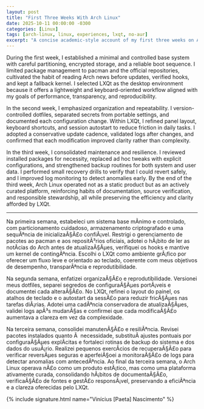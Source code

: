```yaml
---
layout: post
title: "First Three Weeks With Arch Linux"
date: 2025-10-11 00:00:00 -0300
categories: [Linux]
tags: [arch-linux, linux, experiences, lxqt, no-aur]
excerpt: "A concise academic-style account of my first three weeks on Arch Linux: minimal base, disciplined updates from official repos only, and a lightweight LXQt environment focused on reproducibility."
---
```


During the first week, I established a minimal and controlled base system with careful partitioning, encrypted storage, and a reliable boot sequence. I limited package management to pacman and the official repositories, cultivated the habit of reading Arch news before updates, verified hooks, and kept a fallback kernel. I selected LXQt as the desktop environment because it offers a lightweight and keyboard-oriented workflow aligned with my goals of performance, transparency, and reproducibility.

In the second week, I emphasized organization and repeatability. I version-controlled dotfiles, separated secrets from portable settings, and documented each configuration change. Within LXQt, I refined panel layout, keyboard shortcuts, and session autostart to reduce friction in daily tasks. I adopted a conservative update cadence, validated logs after changes, and confirmed that each modification improved clarity rather than complexity.

In the third week, I consolidated maintenance and resilience. I reviewed installed packages for necessity, replaced ad hoc tweaks with explicit configurations, and strengthened backup routines for both system and user data. I performed small recovery drills to verify that I could revert safely, and I improved log monitoring to detect anomalies early. By the end of the third week, Arch Linux operated not as a static product but as an actively curated platform, reinforcing habits of documentation, source verification, and responsible stewardship, all while preserving the efficiency and clarity afforded by LXQt.

---

Na primeira semana, estabeleci um sistema base mÃ­nimo e controlado, com particionamento cuidadoso, armazenamento criptografado e uma sequÃªncia de inicializaÃ§Ã£o confiÃ¡vel. Restrigi o gerenciamento de pacotes ao pacman e aos repositÃ³rios oficiais, adotei o hÃ¡bito de ler as notÃ­cias do Arch antes de atualizaÃ§Ãµes, verifiquei os hooks e mantive um kernel de contingÃªncia. Escolhi o LXQt como ambiente grÃ¡fico por oferecer um fluxo leve e orientado ao teclado, coerente com meus objetivos de desempenho, transparÃªncia e reprodutibilidade.

Na segunda semana, enfatizei organizaÃ§Ã£o e reprodutibilidade. Versionei meus dotfiles, separei segredos de configuraÃ§Ãµes portÃ¡veis e documentei cada alteraÃ§Ã£o. No LXQt, refinei o layout do painel, os atalhos de teclado e o autostart da sessÃ£o para reduzir fricÃ§Ãµes nas tarefas diÃ¡rias. Adotei uma cadÃªncia conservadora de atualizaÃ§Ãµes, validei logs apÃ³s mudanÃ§as e confirmei que cada modificaÃ§Ã£o aumentava a clareza em vez da complexidade.

Na terceira semana, consolidei manutenÃ§Ã£o e resiliÃªncia. Revisei pacotes instalados quanto Ã  necessidade, substituÃ­ ajustes pontuais por configuraÃ§Ãµes explÃ­citas e fortaleci rotinas de backup do sistema e dos dados do usuÃ¡rio. Realizei pequenos exercÃ­cios de recuperaÃ§Ã£o para verificar reversÃµes seguras e aperfeiÃ§oei a monitoraÃ§Ã£o de logs para detectar anomalias com antecedÃªncia. Ao final da terceira semana, o Arch Linux operava nÃ£o como um produto estÃ¡tico, mas como uma plataforma ativamente curada, consolidando hÃ¡bitos de documentaÃ§Ã£o, verificaÃ§Ã£o de fontes e gestÃ£o responsÃ¡vel, preservando a eficiÃªncia e a clareza oferecidas pelo LXQt.

{% include signature.html name="Vinícius [Paeta] Nascimento" %}
